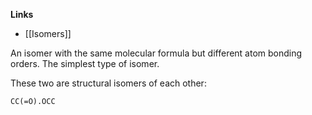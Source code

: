 **Links**
- [[Isomers]] 

An isomer with the same molecular formula but different atom bonding orders.
The simplest type of isomer.

These two are structural isomers of each other:
```smiles
CC(=O).OCC
```
